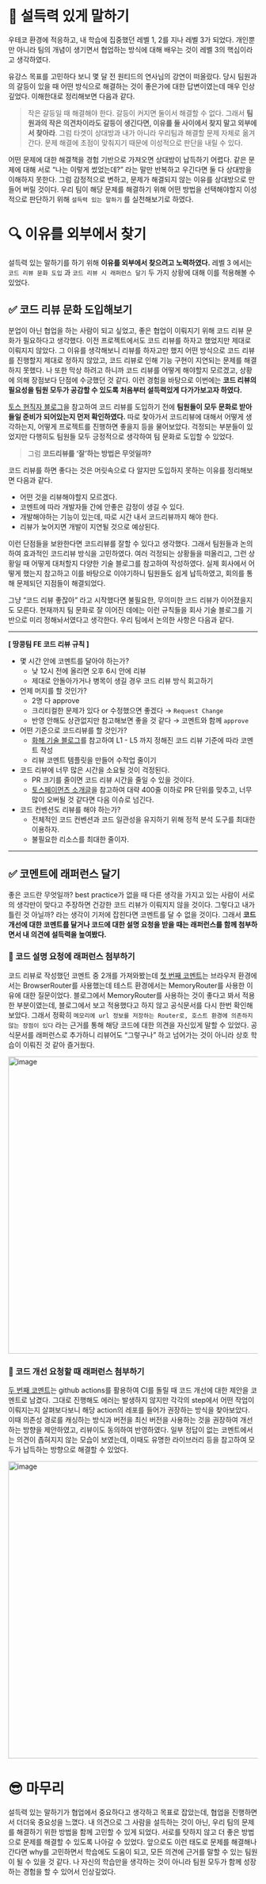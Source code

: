 # 💬 설득력 있게 말하기

우테코 환경에 적응하고, 내 학습에 집중했던 레벨 1, 2를 지나 레벨 3가 되었다. 개인뿐만 아니라 팀의 개념이 생기면서 협업하는 방식에 대해 배우는 것이 레벨 3의 핵심이라고 생각하였다.

유강스 목표를 고민하다 보니 몇 달 전 원티드의 연사님의 강연이 떠올랐다. 당시 팀원과의 갈등이 있을 때 어떤 방식으로 해결하는 것이 좋은가에 대한 답변이였는데 매우 인상깊었다. 이해한대로 정리해보면 다음과 같다.

> 작은 갈등일 때 해결해야 한다. 갈등이 커지면 둘이서 해결할 수 없다. 그래서 **팀원과의 작은 의견차이라도 갈등이 생긴다면, 이유를 둘 사이에서 찾지 말고 외부에서 찾아라**. 그럼 타겟이 상대방과 내가 아니라 우리팀과 해결할 문제 자체로 옮겨간다. 문제 해결에 초점이 맞춰지기 때문에 이성적으로 판단을 내릴 수 있다.

어떤 문제에 대한 해결책을 경험 기반으로 가져오면 상대방이 납득하기 어렵다. 같은 문제에 대해 서로 “나는 이렇게 썼었는데?” 라는 말만 반복하고 우긴다면 둘 다 상대방을 이해하지 못한다. 그럼 감정적으로 변하고, 문제가 해결되지 않는 이유를 상대방으로 만들어 버릴 것이다.
우리 팀이 해당 문제를 해결하기 위해 어떤 방법을 선택해야할지 이성적으로 판단하기 위해 `설득력 있는 말하기` 를 실천해보기로 하였다.

# 🔍 이유를 외부에서 찾기

설득력 있는 말하기를 하기 위해 **이유를 외부에서 찾으려고 노력하였다.** 레벨 3 에서는 `코드 리뷰 문화 도입` 과 `코드 리뷰 시 래퍼런스 달기` 두 가지 상황에 대해 이를 적용해볼 수 있었다.

## ✅ 코드 리뷰 문화 도입해보기

분업이 아닌 협업을 하는 사람이 되고 싶었고, 좋은 협업이 이뤄지기 위해 코드 리뷰 문화가 필요하다고 생각했다. 이전 프로젝트에서도 코드 리뷰를 하자고 했었지만 제대로 이뤄지지 않았다. 그 이유를 생각해보니 리뷰를 하자고만 했지 어떤 방식으로 코드 리뷰를 진행할지 제대로 정하지 않았고, 코드 리뷰로 인해 기능 구현이 지연되는 문제를 해결하지 못했다. 나 또한 막상 하려고 하니까 코드 리뷰를 어떻게 해야할지 모르겠고, 상황에 의해 장점보다 단점에 수긍했던 것 같다. 이런 경험을 바탕으로 이번에는 **코드 리뷰의 필요성을 팀원 모두가 공감할 수 있도록 처음부터 설득력있게 다가가보고자 하였다.**

[토스 현직자 블로그](https://www.jbee.io/articles/essay/%EC%BD%94%EB%93%9C%20%EB%A6%AC%EB%B7%B0%EC%9D%98%20%EB%AA%A9%EC%A0%81%EC%9D%80%20%EC%84%B1%EC%9E%A5%EC%9D%B4%EC%96%B4%EC%95%BC%20%ED%95%9C%EB%8B%A4)을 참고하여 코드 리뷰를 도입하기 전에 **팀원들이 모두 문화로 받아들일 준비가 되어있는지 먼저 확인하였다.** 따로 찾아가서 코드리뷰에 대해서 어떻게 생각하는지, 어떻게 프로젝트를 진행하면 좋을지 등을 물어보았다. 걱정되는 부분들이 있었지만 다행히도 팀원들 모두 긍정적으로 생각하여 팀 문화로 도입할 수 있었다.

> 그럼 **코드리뷰를 ‘잘’하는 방법은 무엇일까?**

코드 리뷰를 하면 좋다는 것은 머릿속으로 다 알지만 도입하지 못하는 이유를 정리해보면 다음과 같다.

- 어떤 것을 리뷰해야할지 모르겠다.
- 코멘트에 따라 개발자들 간에 안좋은 감정이 생길 수 있다.
- 개발해야하는 기능이 있는데, 따로 시간 내서 코드리뷰까지 해야 한다.
- 리뷰가 늦어지면 개발이 지연될 것으로 예상된다.

이런 단점들을 보완한다면 코드리뷰를 잘할 수 있다고 생각했다. 그래서 팀원들과 논의하여 효과적인 코드리뷰 방식을 고민하였다. 여러 걱정되는 상황들을 떠올리고, 그런 상황일 때 어떻게 대처할지 다양한 기술 블로그를 참고하여 작성하였다. 실제 회사에서 어떻게 했는지 참고하고 이를 바탕으로 이야기하니 팀원들도 쉽게 납득하였고, 회의를 통해 문제되던 지점들이 해결되었다.

그냥 “코드 리뷰 좋잖아” 라고 시작했다면 불필요한, 무의미한 코드 리뷰가 이어졌을지도 모른다. 현재까지 팀 문화로 잘 이어진 데에는 이런 규칙들을 회사 기술 블로그를 기반으로 미리 정해놔서였다고 생각한다. 우리 팀에서 논의한 사항은 다음과 같다.

---

**[ 땅콩팀 FE 코드 리뷰 규칙 ]**

- 몇 시간 안에 코멘트를 달아야 하는가?
  - 낮 12시 전에 올리면 오후 6시 안에 리뷰
  - 제대로 안돌아가거나 병목이 생길 경우 코드 리뷰 방식 회고하기
- 언제 머지를 할 것인가?
  - 2명 다 approve
  - 크리티컬한 문제가 있다 or 수정했으면 좋겠다 → `Request Change`
  - 반영 안해도 상관없지만 참고해보면 좋을 것 같다 → 코멘트와 함께 `approve`
- 어떤 기준으로 코드리뷰를 할 것인가?
  - [화해 기술 블로그](https://blog.hwahae.co.kr/all/tech/12534)를 참고하여 L1 - L5 까지 정해진 코드 리뷰 기준에 따라 코멘트 작성
  - 리뷰 코멘트 템플릿을 만들어 수작업 줄이기
- 코드 리뷰에 너무 많은 시간을 소요될 것이 걱정된다.
  - PR 크기를 줄이면 코드 리뷰 시간을 줄일 수 있을 것이다.
  - [토스페이먼츠 소개글](https://tosspayments-dev.oopy.io/cc9367e4-4ff6-4241-8189-9f3cf250f5d2)을 참고하여 대략 400줄 이하로 PR 단위를 맞추고, 너무 많이 오버될 것 같다면 다음 이슈로 넘긴다.
- 코드 컨벤션도 리뷰를 해야 하는가?
  - 전체적인 코드 컨벤션과 코드 일관성을 유지하기 위해 정적 분석 도구를 최대한 이용하자.
  - 불필요한 리소스를 최대한 줄이자.

---

## ✅ 코멘트에 래퍼런스 달기

좋은 코드란 무엇일까? best practice가 없을 때 다른 생각을 가지고 있는 사람이 서로의 생각만이 맞다고 주장하면 건강한 코드 리뷰가 이뤄지지 않을 것이다. 그렇다고 내가 틀린 것 아닐까? 라는 생각이 기저에 잡힌다면 코멘트를 달 수 없을 것이다. 그래서 **코드 개선에 대한 코멘트를 달거나 코드에 대한 설명 요청을 받을 때는 래퍼런스를 함께 첨부하면서 내 의견에 설득력을 높여봤다.**

### 🥜 코드 설명 요청에 래퍼런스 첨부하기

코드 리뷰로 작성했던 코멘트 중 2개를 가져와봤는데 [첫 번째 코멘트](https://github.com/woowacourse-teams/2024-ddangkong/pull/123#discussion_r1703130428)는 브라우저 환경에서는 BrowserRouter를 사용했는데 테스트 환경에서는 MemoryRouter를 사용한 이유에 대한 질문이었다. 블로그에서 MemoryRouter를 사용하는 것이 좋다고 봐서 적용한 부분이였는데, 블로그에서 보고 적용했다고 하지 않고 공식문서를 다시 한번 확인해보았다. 그래서 정확히 `메모리에 url 정보를 저장하는 Router로, 호스트 환경에 의존하지 않는 장점이 있다` 라는 근거를 통해 해당 코드에 대한 의견을 자신있게 말할 수 있었다. 공식문서를 래퍼런스로 추가하니 리뷰어도 “그렇구나” 하고 넘어가는 것이 아니라 상호 학습이 이뤄진 것 같아 즐거웠다.

<img width="600" alt="image" src="https://github.com/user-attachments/assets/10b554bf-4336-4c88-8e7c-6113e798f377">

### 🥜 코드 개선 요청할 때 래퍼런스 첨부하기

[두 번째 코멘트](https://github.com/woowacourse-teams/2024-ddangkong/pull/40#discussion_r1685637874)는 github actions를 활용하여 CI를 돌릴 때 코드 개선에 대한 제안을 코멘트로 남겼다. 그대로 진행해도 에러는 발생하지 않지만 각각의 step에서 어떤 작업이 이뤄지는지 살펴보다보니 해당 action의 레포를 들어가 권장하는 방식을 찾아보았다. 이때 의존성 경로를 캐싱하는 방식과 버전을 최신 버전을 사용하는 것을 권장하여 개선하는 방향을 제안하였고, 리뷰이도 동의하여 반영하였다. 일부 정답이 없는 코멘트에서는 의견이 좁혀지지 않는 모습이 보였는데, 이때도 유명한 라이브러리 등을 참고하여 모두가 납득하는 방향으로 해결할 수 있었다.

<img width="600" alt="image" src="https://github.com/user-attachments/assets/f1e3fafd-518c-4979-9356-6d4e762c31c8">

# 😎 마무리

설득력 있는 말하기가 협업에서 중요하다고 생각하고 목표로 잡았는데, 협업을 진행하면서 더더욱 중요성을 느꼈다. 내 의견으로 그 사람을 설득하는 것이 아닌, 우리 팀의 문제를 해결하기 위한 방법을 함께 고민할 수 있게 되었다. 서로를 탓하지 않고 더 좋은 방법으로 문제를 해결할 수 있도록 나아갈 수 있었다. 앞으로도 이런 태도로 문제를 해결해나간다면 why를 고민하면서 학습에도 도움이 되고, 모든 의견에 근거를 말할 수 있는 팀원이 될 수 있을 것 같다. 나 자신의 학습만을 생각하는 것이 아니라 팀원 모두가 함께 성장하는 경험을 할 수 있어서 인상깊었다.
